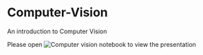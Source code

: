 # Computer-Vision
An introduction to Computer Vision

Please open ![Computer vision notebook](/Computer_Vision_v2.ipynb) to view the presentation

